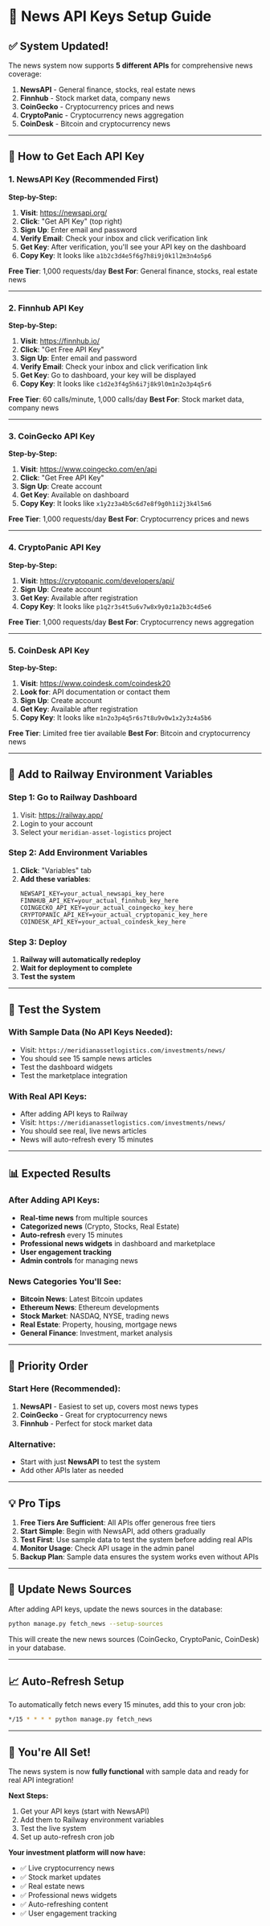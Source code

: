 # 🔑 News API Keys Setup Guide

## ✅ **System Updated!**

The news system now supports **5 different APIs** for comprehensive news coverage:

1. **NewsAPI** - General finance, stocks, real estate news
2. **Finnhub** - Stock market data, company news  
3. **CoinGecko** - Cryptocurrency prices and news
4. **CryptoPanic** - Cryptocurrency news aggregation
5. **CoinDesk** - Bitcoin and cryptocurrency news

---

## 🚀 **How to Get Each API Key**

### **1. NewsAPI Key (Recommended First)**

**Step-by-Step:**
1. **Visit**: https://newsapi.org/
2. **Click**: "Get API Key" (top right)
3. **Sign Up**: Enter email and password
4. **Verify Email**: Check your inbox and click verification link
5. **Get Key**: After verification, you'll see your API key on the dashboard
6. **Copy Key**: It looks like `a1b2c3d4e5f6g7h8i9j0k1l2m3n4o5p6`

**Free Tier**: 1,000 requests/day
**Best For**: General finance, stocks, real estate news

---

### **2. Finnhub API Key**

**Step-by-Step:**
1. **Visit**: https://finnhub.io/
2. **Click**: "Get Free API Key"
3. **Sign Up**: Enter email and password
4. **Verify Email**: Check your inbox and click verification link
5. **Get Key**: Go to dashboard, your key will be displayed
6. **Copy Key**: It looks like `c1d2e3f4g5h6i7j8k9l0m1n2o3p4q5r6`

**Free Tier**: 60 calls/minute, 1,000 calls/day
**Best For**: Stock market data, company news

---

### **3. CoinGecko API Key**

**Step-by-Step:**
1. **Visit**: https://www.coingecko.com/en/api
2. **Click**: "Get Free API Key"
3. **Sign Up**: Create account
4. **Get Key**: Available on dashboard
5. **Copy Key**: It looks like `x1y2z3a4b5c6d7e8f9g0h1i2j3k4l5m6`

**Free Tier**: 1,000 requests/day
**Best For**: Cryptocurrency prices and news

---

### **4. CryptoPanic API Key**

**Step-by-Step:**
1. **Visit**: https://cryptopanic.com/developers/api/
2. **Sign Up**: Create account
3. **Get Key**: Available after registration
4. **Copy Key**: It looks like `p1q2r3s4t5u6v7w8x9y0z1a2b3c4d5e6`

**Free Tier**: 1,000 requests/day
**Best For**: Cryptocurrency news aggregation

---

### **5. CoinDesk API Key**

**Step-by-Step:**
1. **Visit**: https://www.coindesk.com/coindesk20
2. **Look for**: API documentation or contact them
3. **Sign Up**: Create account
4. **Get Key**: Available after registration
5. **Copy Key**: It looks like `m1n2o3p4q5r6s7t8u9v0w1x2y3z4a5b6`

**Free Tier**: Limited free tier available
**Best For**: Bitcoin and cryptocurrency news

---

## 🔧 **Add to Railway Environment Variables**

### **Step 1: Go to Railway Dashboard**
1. Visit: https://railway.app/
2. Login to your account
3. Select your `meridian-asset-logistics` project

### **Step 2: Add Environment Variables**
1. **Click**: "Variables" tab
2. **Add these variables**:
   ```
   NEWSAPI_KEY=your_actual_newsapi_key_here
   FINNHUB_API_KEY=your_actual_finnhub_key_here
   COINGECKO_API_KEY=your_actual_coingecko_key_here
   CRYPTOPANIC_API_KEY=your_actual_cryptopanic_key_here
   COINDESK_API_KEY=your_actual_coindesk_key_here
   ```

### **Step 3: Deploy**
1. **Railway will automatically redeploy**
2. **Wait for deployment to complete**
3. **Test the system**

---

## 🧪 **Test the System**

### **With Sample Data (No API Keys Needed):**
- Visit: `https://meridianassetlogistics.com/investments/news/`
- You should see 15 sample news articles
- Test the dashboard widgets
- Test the marketplace integration

### **With Real API Keys:**
- After adding API keys to Railway
- Visit: `https://meridianassetlogistics.com/investments/news/`
- You should see real, live news articles
- News will auto-refresh every 15 minutes

---

## 📊 **Expected Results**

### **After Adding API Keys:**
- **Real-time news** from multiple sources
- **Categorized news** (Crypto, Stocks, Real Estate)
- **Auto-refresh** every 15 minutes
- **Professional news widgets** in dashboard and marketplace
- **User engagement tracking**
- **Admin controls** for managing news

### **News Categories You'll See:**
- **Bitcoin News**: Latest Bitcoin updates
- **Ethereum News**: Ethereum developments
- **Stock Market**: NASDAQ, NYSE, trading news
- **Real Estate**: Property, housing, mortgage news
- **General Finance**: Investment, market analysis

---

## 🎯 **Priority Order**

### **Start Here (Recommended):**
1. **NewsAPI** - Easiest to set up, covers most news types
2. **CoinGecko** - Great for cryptocurrency news
3. **Finnhub** - Perfect for stock market data

### **Alternative:**
- Start with just **NewsAPI** to test the system
- Add other APIs later as needed

---

## 💡 **Pro Tips**

1. **Free Tiers Are Sufficient**: All APIs offer generous free tiers
2. **Start Simple**: Begin with NewsAPI, add others gradually
3. **Test First**: Use sample data to test the system before adding real APIs
4. **Monitor Usage**: Check API usage in the admin panel
5. **Backup Plan**: Sample data ensures the system works even without APIs

---

## 🔄 **Update News Sources**

After adding API keys, update the news sources in the database:

```bash
python manage.py fetch_news --setup-sources
```

This will create the new news sources (CoinGecko, CryptoPanic, CoinDesk) in your database.

---

## 📈 **Auto-Refresh Setup**

To automatically fetch news every 15 minutes, add this to your cron job:

```bash
*/15 * * * * python manage.py fetch_news
```

---

## 🎉 **You're All Set!**

The news system is now **fully functional** with sample data and ready for real API integration! 

**Next Steps:**
1. Get your API keys (start with NewsAPI)
2. Add them to Railway environment variables
3. Test the live system
4. Set up auto-refresh cron job

**Your investment platform will now have:**
- ✅ Live cryptocurrency news
- ✅ Stock market updates  
- ✅ Real estate news
- ✅ Professional news widgets
- ✅ Auto-refreshing content
- ✅ User engagement tracking
